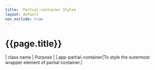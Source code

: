 ```yaml
---
title:  Partial-container Styles
layout: default
nav_exclude: true
---
```

# {{page.title}}

| class name  | Purpose |
|.app-partial-container|To style the outermost wrapper element of partial container.|
